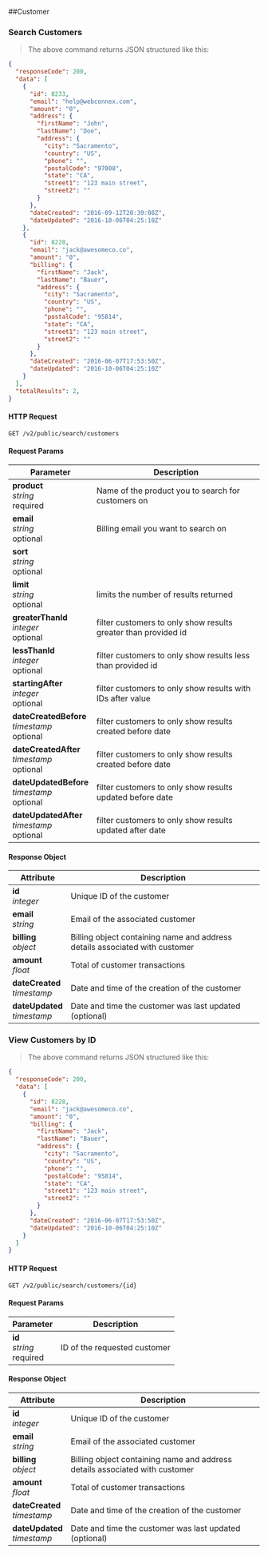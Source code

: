 ##Customer

### Search Customers

> The above command returns JSON structured like this:
```json
{
  "responseCode": 200,
  "data": [
    {
      "id": 8233,
      "email": "help@webconnex.com",
      "amount": "0",
      "address": {
        "firstName": "John",
        "lastName": "Doe",
        "address": {
          "city": "Sacramento",
          "country": "US",
          "phone": "",
          "postalCode": "97008",
          "state": "CA",
          "street1": "123 main street",
          "street2": ""
        }
      },
      "dateCreated": "2016-09-12T20:39:08Z",
      "dateUpdated": "2016-10-06T04:25:10Z"
    },
    {
      "id": 8228,
      "email": "jack@awesomeco.co",
      "amount": "0",
      "billing": {
        "firstName": "Jack",
        "lastName": "Bauer",
        "address": {
          "city": "Sacramento",
          "country": "US",
          "phone": "",
          "postalCode": "95814",
          "state": "CA",
          "street1": "123 main street",
          "street2": ""
        }
      },
      "dateCreated": "2016-06-07T17:53:50Z",
      "dateUpdated": "2016-10-06T04:25:10Z"
    }
  ],
  "totalResults": 2,
}
```

#### HTTP Request
`GET /v2/public/search/customers`

#### Request Params
Parameter			|	Description
--------------|----------------------------------------------------------------------
**product**<br>*string*<br>required 			| Name of the product you to search for customers on
**email**<br>*string*<br>optional 				| Billing email you want to search on
**sort**<br>*string*<br>optional 			            	|
**limit**<br>*string*<br>optional 				          | limits the number of results returned
**greaterThanId**<br>*integer*<br>optional 		   		| filter customers to only show results greater than provided id
**lessThanId**<br>*integer*<br>optional 		       	| filter customers to only show results less than provided id
**startingAfter**<br>*integer*<br>optional 			    | filter customers to only show results with IDs after value
**dateCreatedBefore**<br>*timestamp*<br>optional 		| filter customers to only show results created before date
**dateCreatedAfter**<br>*timestamp*<br>optional 		| filter customers to only show results created before date
**dateUpdatedBefore**<br>*timestamp*<br>optional 		| filter customers to only show results updated before date
**dateUpdatedAfter**<br>*timestamp*<br>optional 		| filter customers to only show results updated after date

#### Response Object
Attribute			|	Description
--------------|----------------------------------------------------------------------
**id**<br>*integer* 				| Unique ID of the customer
**email**<br>*string*					| Email of the associated customer
**billing**<br>*object*					| Billing object containing name and address details associated with customer
**amount**<br>*float*					| Total of customer transactions
**dateCreated**<br>*timestamp* | Date and time of the creation of the customer
**dateUpdated**<br>*timestamp* | Date and time the customer was last updated (optional)

### View Customers by ID

> The above command returns JSON structured like this:
```json
{
  "responseCode": 200,
  "data": [
    {
      "id": 8228,
      "email": "jack@awesomeco.co",
      "amount": "0",
      "billing": {
        "firstName": "Jack",
        "lastName": "Bauer",
        "address": {
          "city": "Sacramento",
          "country": "US",
          "phone": "",
          "postalCode": "95814",
          "state": "CA",
          "street1": "123 main street",
          "street2": ""
        }
      },
      "dateCreated": "2016-06-07T17:53:50Z",
      "dateUpdated": "2016-10-06T04:25:10Z"
    }
  ]
}
```

#### HTTP Request
`GET /v2/public/search/customers/{id}`

#### Request Params
Parameter			|	Description
--------------|----------------------------------------------------------------------
**id**<br>*string*<br>required 				| ID of the requested customer

#### Response Object
Attribute			|	Description
--------------|----------------------------------------------------------------------
**id**<br>*integer* 				| Unique ID of the customer
**email**<br>*string*					| Email of the associated customer
**billing**<br>*object*					| Billing object containing name and address details associated with customer
**amount**<br>*float*					| Total of customer transactions
**dateCreated**<br>*timestamp* | Date and time of the creation of the customer
**dateUpdated**<br>*timestamp* | Date and time the customer was last updated (optional)
